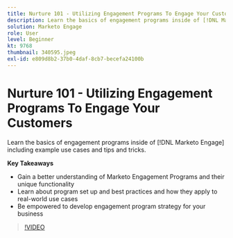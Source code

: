 ```yaml
---
title: Nurture 101 - Utilizing Engagement Programs To Engage Your Customers
description: Learn the basics of engagement programs inside of [!DNL Marketo Engage] including example use cases and tips and tricks.
solution: Marketo Engage
role: User
level: Beginner
kt: 9768
thumbnail: 340595.jpeg
exl-id: e809d8b2-37b0-4daf-8cb7-becefa24100b
---
```

# Nurture 101 - Utilizing Engagement Programs To Engage Your Customers

Learn the basics of engagement programs inside of [!DNL Marketo Engage] including example use cases and tips and tricks.

**Key Takeaways**

* Gain a better understanding of Marketo Engagement Programs and their unique functionality
* Learn about program set up and best practices and how they apply to real-world use cases
* Be empowered to develop engagement program strategy for your business

>[!VIDEO](https://video.tv.adobe.com/v/340595/?quality=12&learn=on)
